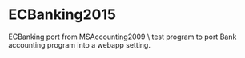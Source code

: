 ECBanking2015
=============

ECBanking port from MSAccounting2009 
\\ test program to port Bank accounting program into a webapp setting.
